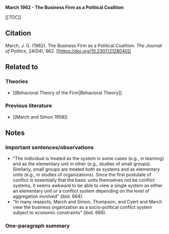 **March 1962 - The Business Firm as a Political Coalition**

[[_TOC_]]

## Citation
March, J. G. (1962). The Business Firm as a Political Coalition. *The Journal of Politics*, 24(04), 662. [[https://doi.org/10.2307/2128040]]

## Related to

### Theories
* [[Behavioral Theory of the Firm|Behavioral Theory]]

### Previous literature
* [[March and Simon 1958]]

## Notes

### Important sentences/observations
* "The individual is treated as the system in some cases (e.g., in learning) and as the elementary unit in other (e.g., studies of small groups). Similarly, small groups are treated both as systems and as elementary units (e.g., in studies of organizations). Since the first postulate of conflict is essentially that the basic units themselves not be conflict systems, it seems awkward to be able to view a single system as either an elementary unit or a conflict system depending on the level of aggregation involved" (ibid. 664).
* "In many resepcts, March and Simon, Thompson, and Cyert and March view the business organization as a socio-political conflict system subject to economic constraints" (ibid. 666).

### One-paragraph summary
